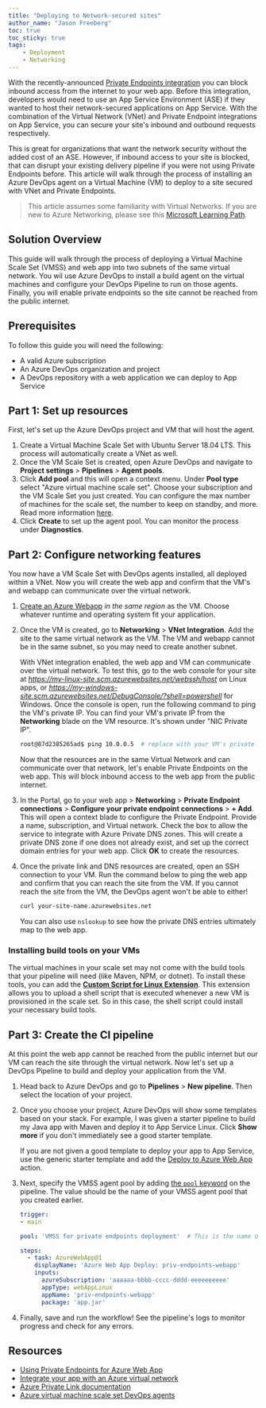 ```yaml
---
title: "Deploying to Network-secured sites"
author_name: "Jason Freeberg"
toc: true
toc_sticky: true
tags: 
    - Deployment
    - Networking
---
```


With the recently-announced [Private Endpoints integration](https://azure.github.io/AppService/2020/10/06/private-endpoint-app-service-ga.html) you can block inbound access from the internet to your web app. Before this integration, developers would need to use an App Service Environment (ASE) if they wanted to host their network-secured applications on App Service. With the combination of the Virtual Network (VNet) and Private Endpoint integrations on App Service, you can secure your site's inbound and outbound requests respectively.

This is great for organizations that want the network security without the added cost of an ASE. However, if inbound access to your site is blocked, that can disrupt your existing delivery pipeline if you were not using Private Endpoints before. This article will walk through the process of installing an Azure DevOps agent on a Virtual Machine (VM) to deploy to a site secured with VNet and Private Endpoints.

> This article assumes some familiarity with Virtual Networks. If you are new to Azure Networking, please see this [Microsoft Learning Path](https://docs.microsoft.com/learn/modules/network-fundamentals/).

## Solution Overview

This guide will walk through the process of deploying a Virtual Machine Scale Set (VMSS) and web app into two subnets of the same virtual network. You wil use Azure DevOps to install a build agent on the virtual machines and configure your DevOps Pipeline to run on those agents. Finally, you will enable private endpoints so the site cannot be reached from the public internet.

## Prerequisites

To follow this guide you will need the following:

- A valid Azure subscription
- An Azure DevOps organization and project
- A DevOps repository with a web application we can deploy to App Service

## Part 1: Set up resources

First, let's set up the Azure DevOps project and VM that will host the agent.

1. Create a Virtual Machine Scale Set with Ubuntu Server 18.04 LTS. This process will automatically create a VNet as well.
2. Once the VM Scale Set is created, open Azure DevOps and navigate to **Project settings** > **Pipelines** > **Agent pools**.
3. Click **Add pool** and this will open a context menu. Under **Pool type** select "Azure virtual machine scale set". Choose your subscription and the VM Scale Set you just created. You can configure the max number of machines for the scale set, the number to keep on standby, and more. Read more information [here](https://docs.microsoft.com/azure/devops/pipelines/licensing/concurrent-jobs?view=azure-devops&tabs=self-hosted).
4. Click **Create** to set up the agent pool. You can monitor the process under **Diagnostics**.

## Part 2: Configure networking features

You now have a VM Scale Set with DevOps agents installed, all deployed within a VNet. Now you will create the web app and confirm that the VM's and webapp can communicate over the virtual network.

1. [Create an Azure Webapp](https://portal.azure.com/#create/Microsoft.WebSite) *in the same region* as the VM. Choose whatever runtime and operating system fit your application.
2. Once the VM is created, go to **Networking** > **VNet Integration**. Add the site to the same virtual network as the VM. The VM and webapp cannot be in the same subnet, so you may need to create another subnet.

    With VNet integration enabled, the web app and VM can communicate over the virtual network. To test this, go to the web console for your site at *https://my-linux-site.scm.azurewebsites.net/webssh/host* on Linux apps, or *https://my-windows-site.scm.azurewebsites.net/DebugConsole/?shell=powershell* for Windows. Once the console is open, run the following command to ping the VM's private IP. You can find your VM's private IP from the **Networking** blade on the VM resource. It's shown under "NIC Private IP".

    ```bash
    root@87d2385265ad$ ping 10.0.0.5  # replace with your VM's private IP
    ```

    Now that the resources are in the same Virtual Network and can communicate over that network, let's enable Private Endpoints on the web app. This will block inbound access to the web app from the public internet.

3. In the Portal, go to your web app > **Networking** > **Private Endpoint connections** > **Configure your private endpoint connections** > **+ Add**. This will open a context blade to configure the Private Endpoint. Provide a name, subscription, and Virtual network. Check the box to allow the service to integrate with Azure Private DNS zones. This will create a private DNS zone if one does not already exist, and set up the correct domain entries for your web app. Click **OK** to create the resources.
4. Once the private link and DNS resources are created, open an SSH connection to your VM. Run the command below to ping the web app and confirm that you can reach the site from the VM. If you cannot reach the site from the VM, the DevOps agent won't be able to either!

    ```bash
    curl your-site-name.azurewebsites.net
    ```

    You can also use `nslookup` to see how the private DNS entries ultimately map to the web app.

### Installing build tools on your VMs

The virtual machines in your scale set may not come with the build tools that your pipeline will need (like Maven, NPM, or dotnet). To install these tools, you can add the [**Custom Script for Linux Extension**](https://github.com/Azure/azure-linux-extensions/tree/master/CustomScript). This extension allows you to upload a shell script that is executed whenever a new VM is provisioned in the scale set. So in this case, the shell script could install your necessary build tools.

## Part 3: Create the CI pipeline

At this point the web app cannot be reached from the public internet but our VM can reach the site through the virtual network. Now let's set up a DevOps Pipeline to build and deploy your application from the VM.

1. Head back to Azure DevOps and go to **Pipelines** > **New pipeline**. Then select the location of your project.
2. Once you choose your project, Azure DevOps will show some templates based on your stack. For example, I was given a starter pipeline to build my Java app with Maven and deploy it to App Service Linux. Click **Show more** if you don't immediately see a good starter template.

    If you are not given a good template to deploy your app to App Service, use the generic starter template and add the [Deploy to Azure Web App](https://docs.microsoft.com/azure/devops/pipelines/targets/webapp?view=azure-devops&tabs=yaml) action.

3. Next, specify the VMSS agent pool by adding [the `pool` keyword](https://docs.microsoft.com/azure/devops/pipelines/yaml-schema?view=azure-devops&tabs=schema%2Cparameter-schema#pool) on the pipeline. The value should be the name of your VMSS agent pool that you created earlier.

    ```yaml
    trigger:
    - main

    pool: 'VMSS for private endpoints deployment'  # This is the name of your agent pool

    steps:
      - task: AzureWebApp@1
        displayName: 'Azure Web App Deploy: priv-endpoints-webapp'
        inputs:
          azureSubscription: 'aaaaaa-bbbb-cccc-dddd-eeeeeeeeee'
          appType: webAppLinux
          appName: 'priv-endpoints-webapp'
          package: 'app.jar'
    ```

4. Finally, save and run the workflow! See the pipeline's logs to monitor progress and check for any errors.

## Resources

- [Using Private Endpoints for Azure Web App](https://docs.microsoft.com/azure/app-service/networking/private-endpoint)
- [Integrate your app with an Azure virtual network](https://docs.microsoft.com/azure/app-service/web-sites-integrate-with-vnet)
- [Azure Private Link documentation](https://docs.microsoft.com/azure/private-link/)
- [Azure virtual machine scale set DevOps agents](https://docs.microsoft.com/azure/devops/pipelines/agents/scale-set-agents?view=azure-devops)
